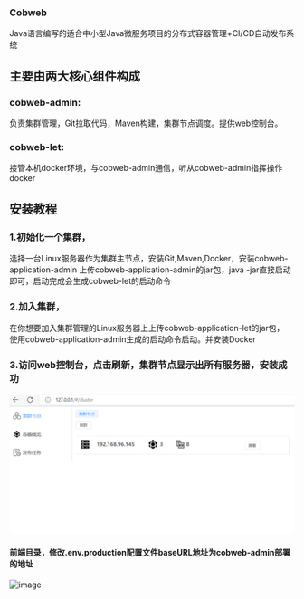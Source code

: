### Cobweb 
Java语言编写的适合中小型Java微服务项目的分布式容器管理+CI/CD自动发布系统

## 主要由两大核心组件构成

### cobweb-admin:
负责集群管理，Git拉取代码，Maven构建，集群节点调度。提供web控制台。

### cobweb-let:
接管本机docker环境，与cobweb-admin通信，听从cobweb-admin指挥操作docker

## 安装教程
### 1.初始化一个集群，
选择一台Linux服务器作为集群主节点，安装Git,Maven,Docker，安装cobweb-application-admin
上传cobweb-application-admin的jar包，java -jar直接启动即可，启动完成会生成cobweb-let的启动命令

### 2.加入集群，
在你想要加入集群管理的Linux服务器上上传cobweb-application-let的jar包，
使用cobweb-application-admin生成的启动命令启动。并安装Docker

### 3.访问web控制台，点击刷新，集群节点显示出所有服务器，安装成功
![image](https://github.com/yangmy666/cobweb/blob/main/img.png)

#### 前端目录，修改.env.production配置文件baseURL地址为cobweb-admin部署的地址
![image](image_1.png)
